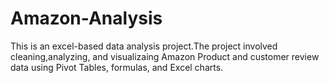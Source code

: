 # Amazon-Analysis
This is an excel-based data analysis project.The project involved cleaning,analyzing, and visualizaing Amazon Product and customer review data using Pivot Tables, formulas, and Excel charts.
##
